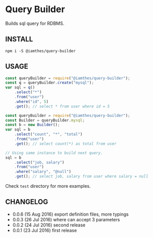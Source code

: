 Query Builder
=============
Builds sql query for RDBMS.

INSTALL
-------
```
npm i -S @iamthes/query-builder
```

USAGE
-----
```js
const queryBuilder = require("@iamthes/query-builder");
const q = queryBuilder.create("mysql");
var sql = q()
	.select("*")
	.from("user")
	.where("id", 5)
	.get(); // select * from user where id = 5
```
```js
const queryBuilder = require("@iamthes/query-builder");
const Builder = queryBuilder.mysql;
const b = new Builder();
var sql = b
    .select("count", "*", "total")
    .from("user")
    .get(); // select count(*) as total from user

// Using same instance to build next query.
sql = b
    .select("job, salary")
    .from("user")
    .where("salary", "@null")
    .get(); // select job, salary from user where salary = null
```
Check `test` directory for more examples.

CHANGELOG
---------
* 0.0.6 (15 Aug 2016) export definition files, more typings
* 0.0.3 (26 Jul 2016) where can accept 3 parameters
* 0.0.2 (24 Jul 2016) second release
* 0.0.1 (23 Jul 2016) first release